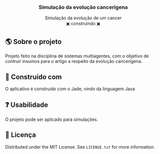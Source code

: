 <br />
<div align="center">

  <h3 align="center">Simulação da evolução cancerígena</h3>

  <p align="center">
    Simulação da evolução de um cancer</br>
    ✖️ construindo ✖️
  </p>
</div>

<!-- ABOUT THE PROJECT -->
## 🌎 Sobre o projeto

Projeto feito na disciplina de sistemas multiagentes, com o objetivo de contruir insumos para o artigo a respeito da evolução cancerígena.

## 🔨 Construído com

O aplicativo é construido com o Jade, vindo da linguagem Java

<!-- USAGE EXAMPLES -->
## ❓ Usabilidade

O projeto pode ser aplicado para simulações.

<!-- LICENSE -->
## 💨 Licença

Distributed under the MIT License. See `LICENSE.txt` for more information.
